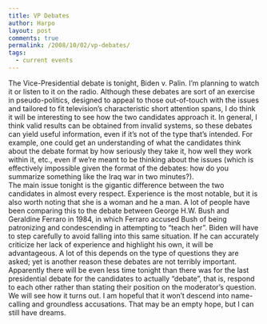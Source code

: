 ```yaml
---
title: VP Debates
author: Harpo
layout: post
comments: true
permalink: /2008/10/02/vp-debates/
tags:
  - current events
---
```

The Vice-Presidential debate is tonight, Biden v. Palin. I&#8217;m planning to watch it or listen to it on the radio. Although these debates are sort of an exercise in pseudo-politics, designed to appeal to those out-of-touch with the issues and tailored to fit television&#8217;s characteristic short attention spans, I do think it will be interesting to see how the two candidates approach it. In general, I think valid results can be obtained from invalid systems, so these debates can yield useful information, even if it&#8217;s not of the type that&#8217;s intended. For example, one could get an understanding of what the candidates think about the debate format by how seriously they take it, how well they work within it, etc., even if we&#8217;re meant to be thinking about the issues (which is effectively impossible given the format of the debates: how do you summarize something like the Iraq war in two minutes?).  
The main issue tonight is the gigantic difference between the two candidates in almost every respect. Experience is the most notable, but it is also worth noting that she is a woman and he a man. A lot of people have been comparing this to the debate between George H.W. Bush and Geraldine Ferraro in 1984, in which Ferraro accused Bush of being patronizing and condescending in attempting to &#8220;teach her&#8221;. Biden will have to step carefully to avoid falling into this same situation. If he can accurately criticize her lack of experience and highlight his own, it will be advantageous. A lot of this depends on the type of questions they are asked; yet is another reason these debates are not terribly important. Apparently there will be even less time tonight than there was for the last presidential debate for the candidates to actually &#8220;debate&#8221;, that is, respond to each other rather than stating their position on the moderator&#8217;s question.  
We will see how it turns out. I am hopeful that it won&#8217;t descend into name-calling and groundless accusations. That may be an empty hope, but I can still have dreams.